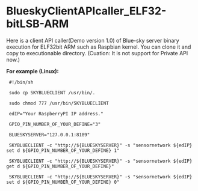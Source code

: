 BlueskyClientAPIcaller_ELF32-bitLSB-ARM
========================================
 Here is a client API caller(Demo version 1.0) of Blue-sky server binary execution for ELF32bit ARM such as Raspbian kernel. You can clone it and copy to executionable directory. (Cuation: It is not support for Private API now.)

 **For example (Linux):**

  ```shell 
   #!/bin/sh
   
   sudo cp SKYBLUECLIENT /usr/bin/.
   
   sudo chmod 777 /usr/bin/SKYBLUECLIENT

   edIP="Your RaspberryPI IP address."

   GPIO_PIN_NUMBER_OF_YOUR_DEFINE="3"

   BLUESKYSERVER="127.0.0.1:8189"

   SKYBLUECLIENT -c "http://${BLUESKYSERVER}" -s "sensornetwork ${edIP} set d ${GPIO_PIN_NUMBER_OF_YOUR_DEFINE} 1"

   SKYBLUECLIENT -c "http://${BLUESKYSERVER}" -s "sensornetwork ${edIP} get d ${GPIO_PIN_NUMBER_OF_YOUR_DEFINE}"

   SKYBLUECLIENT -c "http://${BLUESKYSERVER}" -s "sensornetwork ${edIP} set d ${GPIO_PIN_NUMBER_OF_YOUR_DEFINE} 0"
  
  ```

